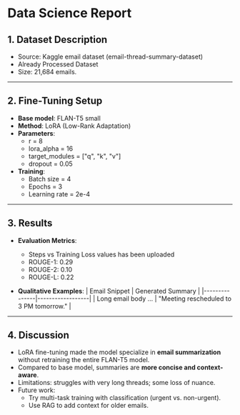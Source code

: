 # Data Science Report

## 1. Dataset Description
- Source: Kaggle email dataset (email-thread-summary-dataset)
- Already Processed Dataset 
- Size: 21,684 emails.

---

## 2. Fine-Tuning Setup
- **Base model**: FLAN-T5 small  
- **Method**: LoRA (Low-Rank Adaptation)  
- **Parameters**:
  - r = 8  
  - lora_alpha = 16  
  - target_modules = ["q", "k", "v"]  
  - dropout = 0.05  
- **Training**:
  - Batch size = 4  
  - Epochs = 3  
  - Learning rate = 2e-4

---

## 3. Results

- **Evaluation Metrics**:
  - Steps vs Training Loss values has been uploaded
  - ROUGE-1: 0.29 
  - ROUGE-2: 0.10  
  - ROUGE-L: 0.22

- **Qualitative Examples**:
  | Email Snippet | Generated Summary |
  |---------------|------------------|
  | Long email body ... | "Meeting rescheduled to 3 PM tomorrow." |

---

## 4. Discussion
- LoRA fine-tuning made the model specialize in **email summarization** without retraining the entire FLAN-T5 model.  
- Compared to base model, summaries are **more concise and context-aware**.  
- Limitations: struggles with very long threads; some loss of nuance.  
- Future work:  
  - Try multi-task training with classification (urgent vs. non-urgent).  
  - Use RAG to add context for older emails.
